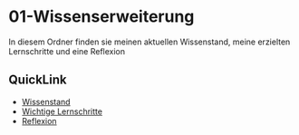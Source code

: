 # 01-Wissenserweiterung

In diesem Ordner finden sie meinen aktuellen Wissenstand, meine erzielten Lernschritte und eine Reflexion

## QuickLink
- [Wissenstand](https://github.com/tbzsaii/M300-Services/tree/master/01-Umgebung/00-Wissenstand)
- [Wichtige Lernschritte](https://github.com/tbzsaii/M300-Services/tree/master/01-Umgebung/01-Wichtige%20Lernschritte)
- [Reflexion](https://github.com/tbzsaii/M300-Services/tree/master/01-Umgebung/02-Reflexion)


